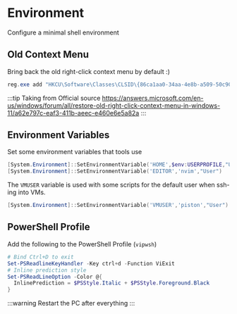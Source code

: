 # Environment
Configure a minimal shell environment

## Old Context Menu
Bring back the old right-click context menu by default :)
```powershell
reg.exe add "HKCU\Software\Classes\CLSID\{86ca1aa0-34aa-4e8b-a509-50c905bae2a2}\InprocServer32" /f /ve
```
:::tip
Taking from Official source https://answers.microsoft.com/en-us/windows/forum/all/restore-old-right-click-context-menu-in-windows-11/a62e797c-eaf3-411b-aeec-e460e6e5a82a
:::

## Environment Variables
Set some environment variables that tools use

```powershell
[System.Environment]::SetEnvironmentVariable('HOME',$env:USERPROFILE,"User")
[System.Environment]::SetEnvironmentVariable('EDITOR','nvim',"User")
```
The `VMUSER` variable is used with some scripts for the default
user when ssh-ing into VMs.
```powershell
[System.Environment]::SetEnvironmentVariable('VMUSER','piston',"User")
```

## PowerShell Profile

Add the following to the PowerShell Profile (`vipwsh`)

```powershell
# Bind Ctrl+D to exit
Set-PSReadlineKeyHandler -Key ctrl+d -Function ViExit
# Inline prediction style
Set-PSReadLineOption -Color @{
  InlinePrediction = $PSStyle.Italic + $PSStyle.Foreground.Black
}
```

:::warning
Restart the PC after everything
:::
